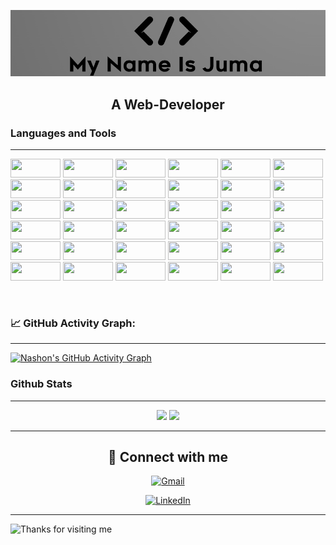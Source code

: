 
<img src="./header.png"/><br> 

## <div align='center'>A Web-Developer</div>


### Languages and Tools
----------------------------------------------------------------------------------------------------------------------------
<p align="left">
    <!-- Existing Logos with Corrections -->
    <img src="https://img.shields.io/badge/-PHP-black?style=flat-square&logo=PHP" width="80" height="30"/>
    <img src="https://img.shields.io/badge/-Laravel-black?style=flat-square&logo=laravel&logoColor=white" width="80" height="30"/>
    <img src="https://img.shields.io/badge/-JavaScript-black?style=flat-square&logo=javascript" width="80" height="30"/>
    <img src="https://img.shields.io/badge/-Vue.js-black?style=flat-square&logo=vue.js&logoColor=white" width="80" height="30"/>
    <img src="https://img.shields.io/badge/-Next.js-black?style=flat-square&logo=next.js" width="80" height="30"/>
    <img src="https://img.shields.io/badge/-Nuxt-black?style=flat-square&logo=nuxtjs" width="80" height="30"/>
    <img src="https://img.shields.io/badge/-React-black?style=flat-square&logo=react" width="80" height="30"/>
    <img src="https://img.shields.io/badge/-MongoDB-black?style=flat-square&logo=MongoDB" width="80" height="30"/>
    <img src="https://img.shields.io/badge/-Golang-black?style=flat-square&logo=Go" width="80" height="30"/>
    <img src="https://img.shields.io/badge/-Python-black?style=flat-square&logo=Python" width="80" height="30"/>
    <img src="https://img.shields.io/badge/-Flask-black?style=flat-square&logo=Flask" width="80" height="30"/>
    <img src="https://img.shields.io/badge/-Streamlit-black?style=flat-square&logo=Streamlit" width="80" height="30"/>
    <img src="https://img.shields.io/badge/-Django-black?style=flat-square&logo=Django" width="80" height="30"/>
    <img src="https://img.shields.io/badge/-Dart-black?style=flat-square&logo=Dart" width="80" height="30"/>
    <img src="https://img.shields.io/badge/-Flutter-black?style=flat-square&logo=Flutter" width="80" height="30"/>
    <img src="https://img.shields.io/badge/-MySQL-black?style=flat-square&logo=mysql" width="80" height="30"/>
    <img src="https://img.shields.io/badge/-PostgreSQL-black?style=flat-square&logo=postgresql" width="80" height="30"/>
    <img src="https://img.shields.io/badge/-Prisma-black?style=flat-square&logo=prisma" width="80" height="30"/>
    <img src="https://img.shields.io/badge/-Dialogflow-black?style=flat-square&logo=Dialogflow" width="80" height="30"/>
    <img src="https://img.shields.io/badge/-Tensorflow-black?style=flat-square&logo=Tensorflow" width="80" height="30"/>
    <img src="https://img.shields.io/badge/-Microsoft Azure-black?style=flat-square&logo=Microsoft-Azure" width="80" height="30"/>
    <img src="https://img.shields.io/badge/-Docker-black?style=flat-square&logo=Docker" width="80" height="30"/>
    <img src="https://img.shields.io/badge/-QGIS-black?style=flat-square&logo=QGIS" width="80" height="30"/>
    <img src="https://img.shields.io/badge/-GeoDjango-black?style=flat-square&logo=Django" width="80" height="30"/>
    <img src="https://img.shields.io/badge/-Figma-black?style=flat-square&logo=Figma" width="80" height="30"/>
    <img src="https://img.shields.io/badge/-FlutterFlow-black?style=flat-square&logo=FlutterFlow" width="80" height="30"/>
    <img src="https://img.shields.io/badge/-IBM Cloud-black?style=flat-square&logo=IBM" width="80" height="30"/>
    <img src="https://img.shields.io/badge/-Apache Kafka-black?style=flat-square&logo=apachekafka" width="80" height="30"/>
    <img src="https://img.shields.io/badge/-Apache Spark-black?style=flat-square&logo=apachespark" width="80" height="30"/>
    <img src="https://img.shields.io/badge/-Google Cloud-black?style=flat-square&logo=google-cloud" width="80" height="30"/>
    <img src="https://img.shields.io/badge/-Amazon AWS-black?style=flat-square&logo=amazon-aws" width="80" height="30"/>
    <img src="https://img.shields.io/badge/-Kubernetes-black?style=flat-square&logo=kubernetes" width="80" height="30"/>
    <img src="https://img.shields.io/badge/-Pandas-black?style=flat-square&logo=pandas" width="80" height="30"/>
    <img src="https://img.shields.io/badge/-Scikit Learn-black?style=flat-square&logo=scikit-learn" width="80" height="30"/>
    <img src="https://img.shields.io/badge/-JIRA-black?style=flat-square&logo=jira" width="80" height="30"/>
    <img src="https://img.shields.io/badge/-Confluence-black?style=flat-square&logo=confluence" width="80" height="30"/>
</p><br />



### 📈 GitHub Activity Graph:
----------------------------------------------------------------------------------------------------------------------------
[![Nashon's GitHub Activity Graph](https://github-readme-activity-graph.vercel.app/graph?username=Nashon-Juma&theme=vue)](https://github.com/Nashon-Juma)

### Github Stats
----------------------------------------------------------------------------------------------------------------------------
<p align = "center">
  <img  src = "https://github-readme-stats.vercel.app/api?username=Nashon-Juma&show_icons=true&theme=radical&line_height=27">
  <img src = "https://github-readme-stats.vercel.app/api/top-langs/?username=Nashon-Juma&hide=javascript,html,css,scss&theme=radical">
</p>

----------------------------------------------------------------------------------------------------------------------------

## <div align='center'> 💬 Connect with me  </div>

<div align='center'>
  
[![Gmail](https://img.shields.io/badge/Gmail-D14836?style=for-the-badge&logo=gmail&logoColor=white)](mailto:developer@jumaz.anonaddy.com)

<a href="https://www.linkedin.com/in/nashon-juma/" target="_blank">
    <img src="https://img.shields.io/badge/LinkedIn-0077B5?style=for-the-badge&logo=linkedin&logoColor=white" alt="LinkedIn">
</a>
</div>

----------------------------------------------------------------------------------------------------------------------------

<img height="120" alt="Thanks for visiting me" width="100%" src="https://raw.githubusercontent.com/BrunnerLivio/brunnerlivio/master/images/marquee.svg" />

